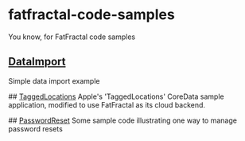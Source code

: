 fatfractal-code-samples
=======================
You know, for FatFractal code samples

## [DataImport](DataImport)
Simple data import example

## [TaggedLocations](TaggedLocations)
Apple's 'TaggedLocations' CoreData sample application, modified to use FatFractal as its cloud backend.

## [PasswordReset](PasswordReset)
Some sample code illustrating one way to manage password resets
